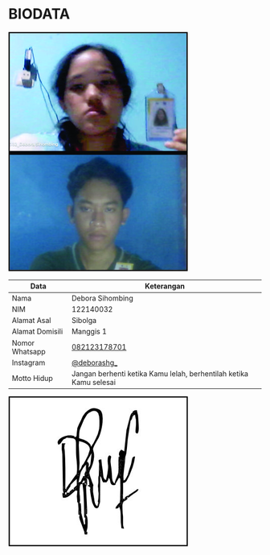 # BIODATA

![Foto](032_foto.jpg)

| Data            | Keterangan |
| --------------- | ------------- |
| Nama            | Debora Sihombing |
| NIM             | 122140032 |
| Alamat Asal     | Sibolga |
| Alamat Domisili | Manggis 1 |
| Nomor Whatsapp  | [082123178701](https://wa.me/+6282123178701) |
| Instagram       | [@deborashg_](https://instagram.com/deborashg_) |
| Motto Hidup     | Jangan berhenti ketika Kamu lelah, berhentilah ketika Kamu selesai |

![TTD](032_ttd.jpg)
